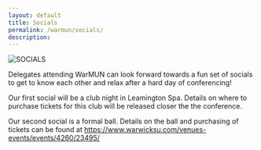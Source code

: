 ```yaml
---
layout: default
title: Socials
permalink: /warmun/socials/
description:
---
```

![SOCIALS](https://user-images.githubusercontent.com/55463665/136006765-63ff283c-dcfc-47b7-bbd5-e59b33efd2f6.jpg)

Delegates attending WarMUN can look forward towards a fun set of socials to get to know each other and relax after a hard day of conferencing!

Our first social will be a club night in Leamington Spa. Details on where to purchase tickets for this club will be released closer the the conference.

Our second social is a formal ball. Details on the ball and purchasing of tickets can be found at https://www.warwicksu.com/venues-events/events/4260/23495/ 
